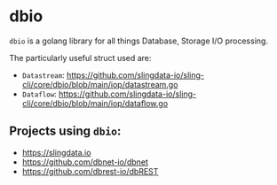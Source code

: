 # dbio

`dbio` is a golang library for all things Database, Storage I/O processing.

The particularly useful struct used are:
* `Datastream`: https://github.com/slingdata-io/sling-cli/core/dbio/blob/main/iop/datastream.go
* `Dataflow`: https://github.com/slingdata-io/sling-cli/core/dbio/blob/main/iop/dataflow.go

## Projects using `dbio`:
* https://slingdata.io
* https://github.com/dbnet-io/dbnet
* https://github.com/dbrest-io/dbREST
